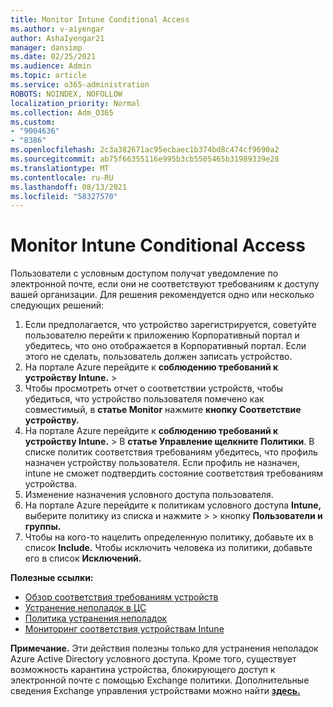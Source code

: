 ```yaml
---
title: Monitor Intune Conditional Access
ms.author: v-aiyengar
author: AshaIyengar21
manager: dansimp
ms.date: 02/25/2021
ms.audience: Admin
ms.topic: article
ms.service: o365-administration
ROBOTS: NOINDEX, NOFOLLOW
localization_priority: Normal
ms.collection: Adm_O365
ms.custom:
- "9004636"
- "8386"
ms.openlocfilehash: 2c3a382671ac95ecbaec1b374bd8c474cf9690a2
ms.sourcegitcommit: ab75f66355116e995b3cb5505465b31989339e28
ms.translationtype: MT
ms.contentlocale: ru-RU
ms.lasthandoff: 08/13/2021
ms.locfileid: "58327570"
---
```

# <a name="monitor-intune-conditional-access"></a>Monitor Intune Conditional Access

Пользователи с условным доступом получат уведомление по электронной почте, если они не соответствуют требованиям к доступу вашей организации. Для решения рекомендуется одно или несколько следующих решений:

1. Если предполагается, что устройство зарегистрируется, советуйте пользователю перейти к приложению Корпоративный портал и убедитесь, что оно отображается в Корпоративный портал. Если этого не сделать, пользователь должен записать устройство.
1. На портале Azure перейдите к **соблюдению требований к устройству Intune.**  >   
1. Чтобы просмотреть отчет о соответствии устройств, чтобы убедиться, что устройство пользователя помечено как совместимый, в **статье Monitor** нажмите **кнопку Соответствие устройству.**
1. На портале Azure перейдите к **соблюдению требований к устройству Intune.**  >   В **статье Управление щелкните** **Политики**. В списке политик соответствия требованиям убедитесь, что профиль назначен устройству пользователя. Если профиль не назначен, intune не сможет подтвердить состояние соответствия требованиям устройства.
1. Изменение назначения условного доступа пользователя.
1. На портале Azure перейдите к политикам условного доступа **Intune,** выберите политику из списка и нажмите  >    >  кнопку **Пользователи и группы.**
1. Чтобы на кого-то нацелить определенную политику, добавьте их в список **Include.** Чтобы исключить человека из политики, добавьте его в список **Исключений.**

**Полезные ссылки:**

- [Обзор соответствия требованиям устройств](https://docs.microsoft.com/intune/device-compliance-get-started)
- [Устранение неполадок в ЦС](https://docs.microsoft.com/intune/troubleshoot-conditional-access)
- [Политика устранения неполадок](https://docs.microsoft.com/intune/troubleshoot-policies-in-microsoft-intune)
- [Мониторинг соответствия устройствам Intune](https://docs.microsoft.com/intune/compliance-policy-monitor)

**Примечание.** Эти действия полезны только для устранения неполадок Azure Active Directory условного доступа. Кроме того, существует возможность карантина устройства, блокирующего доступ к электронной почте с помощью Exchange политики. Дополнительные сведения Exchange управления устройствами можно найти [**здесь.**](https://docs.microsoft.com/previous-versions/office/exchange-server-2010/ff959225(v=exchg.141))
